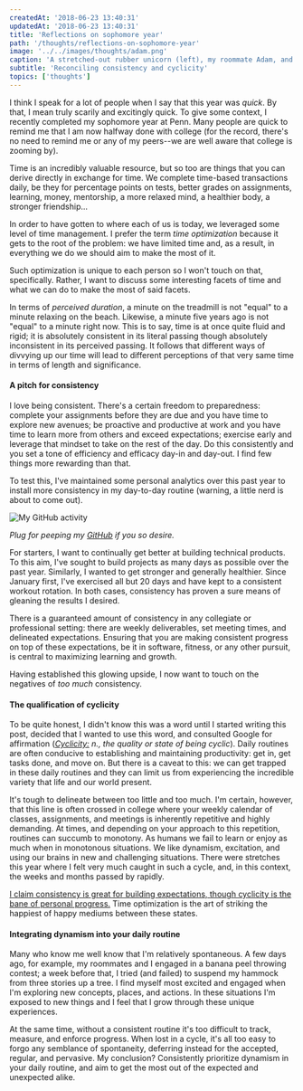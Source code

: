 ```yaml
---
createdAt: '2018-06-23 13:40:31'
updatedAt: '2018-06-23 13:40:31'
title: 'Reflections on sophomore year'
path: '/thoughts/reflections-on-sophomore-year'
image: '../../images/thoughts/adam.png'
caption: 'A stretched-out rubber unicorn (left), my roommate Adam, and myself'
subtitle: 'Reconciling consistency and cyclicity'
topics: ['thoughts']
---
```


I think I speak for a lot of people when I say that this year was _quick_. By that, I mean truly scarily and excitingly quick. To give some context, I recently completed my sophomore year at Penn. Many people are quick to remind me that I am now halfway done with college (for the record, there's no need to remind me or any of my peers--we are well aware that college is zooming by).

Time is an incredibly valuable resource, but so too are things that you can derive directly in exchange for time. We complete time-based transactions daily, be they for percentage points on tests, better grades on assignments, learning, money, mentorship, a more relaxed mind, a healthier body, a stronger friendship...

In order to have gotten to where each of us is today, we leveraged some level of time management. I prefer the term _time optimization_ because it gets to the root of the problem: we have limited time and, as a result, in everything we do we should aim to make the most of it.

Such optimization is unique to each person so I won't touch on that, specifically. Rather, I want to discuss some interesting facets of time and what we can do to make the most of said facets.

In terms of _perceived duration_, a minute on the treadmill is not "equal" to a minute relaxing on the beach. Likewise, a minute five years ago is not "equal" to a minute right now. This is to say, time is at once quite fluid and rigid; it is absolutely consistent in its literal passing though absolutely inconsistent in its perceived passing. It follows that different ways of divvying up our time will lead to different perceptions of that very same time in terms of length and significance.

#### A pitch for consistency

I love being consistent. There's a certain freedom to preparedness: complete your assignments before they are due and you have time to explore new avenues; be proactive and productive at work and you have time to learn more from others and exceed expectations; exercise early and leverage that mindset to take on the rest of the day. Do this consistently and you set a tone of efficiency and efficacy day-in and day-out. I find few things more rewarding than that.

To test this, I've maintained some personal analytics over this past year to install more consistency in my day-to-day routine (warning, a little nerd is about to come out).

![My GitHub activity](/../../images/thoughts/github.png)

_Plug for peeping my [GitHub](https://github.com/cacabo) if you so desire._

For starters, I want to continually get better at building technical products. To this aim, I've sought to build projects as many days as possible over the past year. Similarly, I wanted to get stronger and generally healthier. Since January first, I've exercised all but 20 days and have kept to a consistent workout rotation. In both cases, consistency has proven a sure means of gleaning the results I desired.

There is a guaranteed amount of consistency in any collegiate or professional setting: there are weekly deliverables, set meeting times, and delineated expectations. Ensuring that you are making consistent progress on top of these expectations, be it in software, fitness, or any other pursuit, is central to maximizing learning and growth.

Having established this glowing upside, I now want to touch on the negatives of _too much_ consistency.

#### The qualification of cyclicity

To be quite honest, I didn't know this was a word until I started writing this post, decided that I wanted to use this word, and consulted Google for affirmation (_[Cyclicity:](https://www.merriam-webster.com/dictionary/cyclicity) n., the quality or state of being cyclic_). Daily routines are often conducive to establishing and maintaining productivity: get in, get tasks done, and move on. But there is a caveat to this: we can get trapped in these daily routines and they can limit us from experiencing the incredible variety that life and our world present.

It's tough to delineate between too little and too much. I'm certain, however, that this line is often crossed in college where your weekly calendar of classes, assignments, and meetings is inherently repetitive and highly demanding. At times, and depending on your approach to this repetition, routines can succumb to monotony. As humans we fail to learn or enjoy as much when in monotonous situations. We like dynamism, excitation, and using our brains in new and challenging situations. There were stretches this year where I felt very much caught in such a cycle, and, in this context, the weeks and months passed by rapidly.

<u>I claim consistency is great for building expectations, though cyclicity is the bane of personal progress.</u> Time optimization is the art of striking the happiest of happy mediums between these states.

#### Integrating dynamism into your daily routine

Many who know me well know that I'm relatively spontaneous. A few days ago, for example, my roommates and I engaged in a banana peel throwing contest; a week before that, I tried (and failed) to suspend my hammock from three stories up a tree. I find myself most excited and engaged when I'm exploring new concepts, places, and actions. In these situations I'm exposed to new things and I feel that I grow through these unique experiences.

At the same time, without a consistent routine it's too difficult to track, measure, and enforce progress. When lost in a cycle, it's all too easy to forgo any semblance of spontaneity, deferring instead for the accepted, regular, and pervasive. My conclusion? Consistently prioritize dynamism in your daily routine, and aim to get the most out of the expected and unexpected alike.
